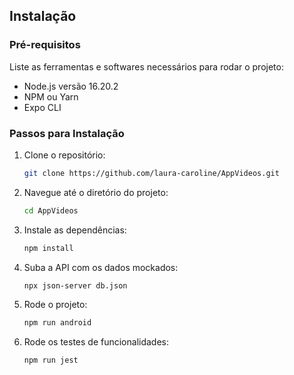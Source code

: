 ## Instalação

### Pré-requisitos

Liste as ferramentas e softwares necessários para rodar o projeto:

- Node.js versão 16.20.2
- NPM ou Yarn
- Expo CLI

### Passos para Instalação

1. Clone o repositório:
    ```bash
    git clone https://github.com/laura-caroline/AppVideos.git
    ```
2. Navegue até o diretório do projeto:
    ```bash
    cd AppVideos
    ```
3. Instale as dependências:
    ```bash
    npm install
    ```

4. Suba a API com os dados mockados:
    ```bash
    npx json-server db.json
    ```

5. Rode o projeto:
    ```bash
    npm run android
    ```

6. Rode os testes de funcionalidades:
    ```bash
    npm run jest
    ```
